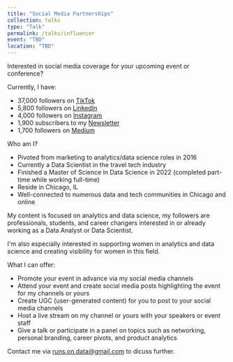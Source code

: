 ```yaml
---
title: "Social Media Partnerships"
collection: talks
type: "Talk"
permalink: /talks/influencer
event: "TBD"
location: "TBD"
---
```


Interested in social media coverage for your upcoming event or conference? 

Currently, I have: 
- 37,000 followers on [TikTok](https://www.tiktok.com/@data_storyteller)
- 5,800 followers on [LinkedIn](https://www.linkedin.com/in/magwolff/)
- 4,000 followers on [Instagram](https://www.instagram.com/data.story.teller)
- 1,900 subscribers to my [Newsletter](https://datastoryteller.substack.com/)
- 1,700 followers on [Medium](https://data-storyteller.medium.com/)

Who am I?
- Pivoted from marketing to analytics/data science roles in 2016
- Currently a Data Scientist in the travel tech industry
- Finished a Master of Science in Data Science in 2022 (completed part-time while working full-time)
- Reside in Chicago, IL
- Well-connected to numerous data and tech communities in Chicago and online

My content is focused on analytics and data science, my followers are professionals, students, and career changers interested in or already working as a Data Analyst or Data Scientist. 

I'm also especially interested in supporting women in analytics and data science and creating visibility for women in this field. 

What I can offer: 
- Promote your event in advance via my social media channels 
- Attend your event and create social media posts highlighting the event for my channels or yours 
- Create UGC (user-generated content) for you to post to your social media channels  
- Host a live stream on my channel or yours with your speakers or event staff
- Give a talk or participate in a panel on topics such as networking, personal branding, career pivots, and product analytics

Contact me via [runs.on.data@gmail.com](mailto:runs.on.data@gmail.com) to dicuss further. 
